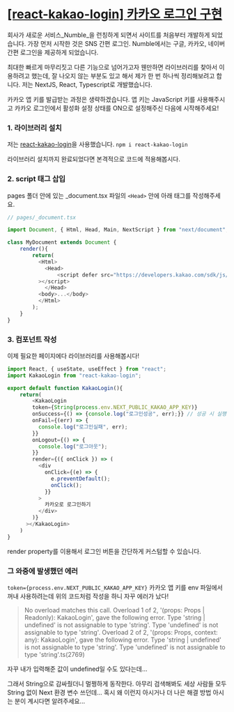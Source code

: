 # [[react-kakao-login] 카카오 로그인 구현 ](https://velog.io/@kados22/react-kakao-login-%EC%B9%B4%EC%B9%B4%EC%98%A4-%EB%A1%9C%EA%B7%B8%EC%9D%B8-%EA%B5%AC%ED%98%84)

회사가 새로운 서비스_Numble_을 런칭하게 되면서 사이트를 처음부터 개발하게 되었습니다. 가장 먼저 시작한 것은 SNS 간편 로그인. Numble에서는 구글, 카카오, 네이버 간편 로그인을 제공하게 되었습니다. 

최대한 빠르게 마무리짓고 다른 기능으로 넘어가고자 웬만하면 라이브러리를 찾아서 이용하려고 했는데, 잘 나오지 않는 부분도 있고 해서 제가 한 번 하나씩 정리해보려고 합니다. 저는 NextJS, React, Typescript로 개발했습니다.

카카오 앱 키를 발급받는 과정은 생략하겠습니다. 앱 키는 JavaScript 키를 사용해주시고 카카오 로그인에서 활성화 설정 상태를 ON으로 설정해주신 다음에 시작해주세요!

### 1. 라이브러리 설치
저는 [react-kakao-login](https://github.com/wonism/react-kakao-login)을 사용했습니다.
`npm i react-kakao-login`

라이브러리 설치까지 완료되었다면 본격적으로 코드에 적용해봅시다.

### 2. script 태그 삽입
pages 폴더 안에 있는 _document.tsx 파일의 `<Head>` 안에 아래 태그를 작성해주세요.

```TypeScript
// pages/_document.tsx

import Document, { Html, Head, Main, NextScript } from "next/document";

class MyDocument extends Document {
	render(){
    	return(
          <Html>
          	<Head>
          		<script defer src="https://developers.kakao.com/sdk/js/kakao.js"
          ></script>
          	</Head>
          <body>...</body>
          </Html>
        );
    }
}
```

### 3. 컴포넌트 작성 
이제 필요한 페이지에다 라이브러리를 사용해봅시다!

```TypeScript
import React, { useState, useEffect } from "react";
import KakaoLogin from "react-kakao-login";

export default function KakaoLogin(){
	return(
    	<KakaoLogin
        token={String(process.env.NEXT_PUBLIC_KAKAO_APP_KEY)}
        onSuccess={() => {console.log("로그인성공", err);}} // 성공 시 실행할 함수
        onFail={(err) => {
          console.log("로그인실패", err);
        }}
        onLogout={() => {
          console.log("로그아웃");
        }}
        render={({ onClick }) => (
          <div
            onClick={(e) => {
              e.preventDefault();
              onClick();
            }}
          >
            카카오로 로그인하기
          </div>
        )}
      ></KakaoLogin>
    )
}
```

render property를 이용해서 로그인 버튼을 간단하게 커스텀할 수 있습니다.

### 그 와중에 발생했던 에러
`token={process.env.NEXT_PUBLIC_KAKAO_APP_KEY}`
카카오 앱 키를 env 파일에서 꺼내 사용하려는데 위의 코드처럼 작성을 하니 자꾸 에러가 났다!

> No overload matches this call.
  Overload 1 of 2, '(props: Props | Readonly<Props>): KakaoLogin', gave the following error.
    Type 'string | undefined' is not assignable to type 'string'.
      Type 'undefined' is not assignable to type 'string'.
  Overload 2 of 2, '(props: Props, context: any): KakaoLogin', gave the following error.
    Type 'string | undefined' is not assignable to type 'string'.
      Type 'undefined' is not assignable to type 'string'.ts(2769)
      
자꾸 내가 입력해준 값이 undefined일 수도 있다는데...

그래서 String으로 감싸줬더니 멀쩡하게 동작한다. 아무리 검색해봐도 세상 사람들 모두 String 없이 Next 환경 변수 쓰던데...
  혹시 왜  이런지 아시거나 더 나은 해결 방법 아시는 분이 계시다면 알려주세요...
